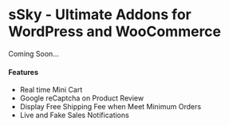# sSky - Ultimate Addons for WordPress and WooCommerce 

<p>Coming Soon...</p>

<h4>Features</h4>
<ul>
  <li>Real time Mini Cart</li>
  <li>Google reCaptcha on Product Review</li>
  <li>Display Free Shipping Fee when Meet Minimum Orders</li>
  <li>Live and Fake Sales Notifications</li>
</ul>
